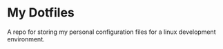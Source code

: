 # My Dotfiles
A repo for storing my personal configuration files for a linux development environment.
